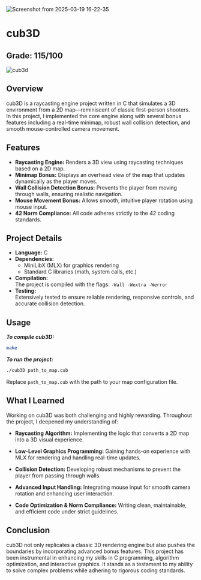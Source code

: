
![Screenshot from 2025-03-19 16-22-35](https://github.com/user-attachments/assets/aa59c7f4-68ee-48b7-ab6f-cbca27cdfe87)


# cub3D  
## Grade: 115/100
![cub3d](https://github.com/user-attachments/assets/13880b9d-e51f-47dd-b9f5-de3e58760552)

## Overview

cub3D is a raycasting engine project written in C that simulates a 3D environment from a 2D map—reminiscent of classic first-person shooters. In this project, I implemented the core engine along with several bonus features including a real-time minimap, robust wall collision detection, and smooth mouse-controlled camera movement.

## Features

- **Raycasting Engine:** Renders a 3D view using raycasting techniques based on a 2D map.
- **Minimap Bonus:** Displays an overhead view of the map that updates dynamically as the player moves.
- **Wall Collision Detection Bonus:** Prevents the player from moving through walls, ensuring realistic navigation.
- **Mouse Movement Bonus:** Allows smooth, intuitive player rotation using mouse input.
- **42 Norm Compliance:** All code adheres strictly to the 42 coding standards.

## Project Details

- **Language:** C  
- **Dependencies:**  
  - MiniLibX (MLX) for graphics rendering  
  - Standard C libraries (math, system calls, etc.)
- **Compilation:**  
  The project is compiled with the flags: `-Wall -Wextra -Werror`
- **Testing:**  
  Extensively tested to ensure reliable rendering, responsive controls, and accurate collision detection.

## Usage

***To compile cub3D:***
```bash
make
```

***To run the project:***
```bash
./cub3D path_to_map.cub
```
Replace `path_to_map.cub` with the path to your map configuration file.

## What I Learned
Working on cub3D was both challenging and highly rewarding. Throughout the project, I deepened my understanding of:

- **Raycasting Algorithm:** Implementing the logic that converts a 2D map into a 3D visual experience.

- **Low-Level Graphics Programming:** Gaining hands-on experience with MLX for rendering and handling real-time updates.

- **Collision Detection:** Developing robust mechanisms to prevent the player from passing through walls.

- **Advanced Input Handling:** Integrating mouse input for smooth camera rotation and enhancing user interaction.

- **Code Optimization & Norm Compliance:** Writing clean, maintainable, and efficient code under strict guidelines.

## Conclusion
cub3D not only replicates a classic 3D rendering engine but also pushes the boundaries by incorporating advanced bonus features. This project has been instrumental in enhancing my skills in C programming, algorithm optimization, and interactive graphics. It stands as a testament to my ability to solve complex problems while adhering to rigorous coding standards.
